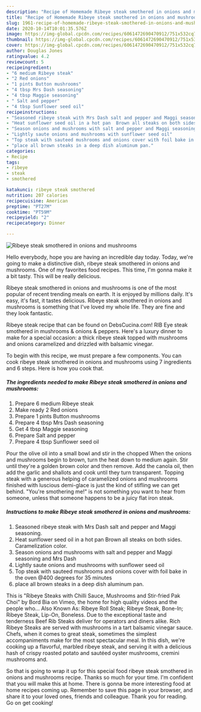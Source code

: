 ```yaml
---
description: "Recipe of Homemade Ribeye steak smothered in onions and mushrooms"
title: "Recipe of Homemade Ribeye steak smothered in onions and mushrooms"
slug: 1961-recipe-of-homemade-ribeye-steak-smothered-in-onions-and-mushrooms
date: 2020-10-14T10:01:35.576Z
image: https://img-global.cpcdn.com/recipes/6061472690470912/751x532cq70/ribeye-steak-smothered-in-onions-and-mushrooms-recipe-main-photo.jpg
thumbnail: https://img-global.cpcdn.com/recipes/6061472690470912/751x532cq70/ribeye-steak-smothered-in-onions-and-mushrooms-recipe-main-photo.jpg
cover: https://img-global.cpcdn.com/recipes/6061472690470912/751x532cq70/ribeye-steak-smothered-in-onions-and-mushrooms-recipe-main-photo.jpg
author: Douglas Jones
ratingvalue: 4.2
reviewcount: 5
recipeingredient:
- "6 medium Ribeye steak"
- "2 Red onions"
- "1 pints Button mushrooms"
- "4 tbsp Mrs Dash seasoning"
- "4 tbsp Maggie seasoning"
- " Salt and pepper"
- "4 tbsp Sunflower seed oil"
recipeinstructions:
- "Seasoned ribeye steak with Mrs Dash salt and pepper and Maggi seasoning."
- "Heat sunflower seed oil in a hot pan  Brown all steaks on both sides. Caramelization color."
- "Season onions and mushrooms with salt and pepper and Maggi seasoning and Mrs Dash"
- "Lightly saute onions and mushrooms with sunflower seed oil"
- "Top steak with sauteed mushrooms and onions cover with foil bake in the oven @400 degrees for 35 minutes"
- "place all brown steaks in a deep dish aluminum pan."
categories:
- Recipe
tags:
- ribeye
- steak
- smothered

katakunci: ribeye steak smothered 
nutrition: 207 calories
recipecuisine: American
preptime: "PT27M"
cooktime: "PT59M"
recipeyield: "2"
recipecategory: Dinner

---
```



![Ribeye steak smothered in onions and mushrooms](https://img-global.cpcdn.com/recipes/6061472690470912/751x532cq70/ribeye-steak-smothered-in-onions-and-mushrooms-recipe-main-photo.jpg)

Hello everybody, hope you are having an incredible day today. Today, we're going to make a distinctive dish, ribeye steak smothered in onions and mushrooms. One of my favorites food recipes. This time, I'm gonna make it a bit tasty. This will be really delicious.

Ribeye steak smothered in onions and mushrooms is one of the most popular of recent trending meals on earth. It is enjoyed by millions daily. It's easy, it's fast, it tastes delicious. Ribeye steak smothered in onions and mushrooms is something that I've loved my whole life. They are fine and they look fantastic.

Ribeye steak recipe that can be found on DebsCucina.com! RIB Eye steak smothered in mushrooms &amp; onions &amp; peppers. Here&#39;s a luxury dinner to make for a special occasion: a thick ribeye steak topped with mushrooms and onions caramelized and drizzled with balsamic vinegar.


To begin with this recipe, we must prepare a few components. You can cook ribeye steak smothered in onions and mushrooms using 7 ingredients and 6 steps. Here is how you cook that.

<!--inarticleads1-->

##### The ingredients needed to make Ribeye steak smothered in onions and mushrooms:

1. Prepare 6 medium Ribeye steak
1. Make ready 2 Red onions
1. Prepare 1 pints Button mushrooms
1. Prepare 4 tbsp Mrs Dash seasoning
1. Get 4 tbsp Maggie seasoning
1. Prepare  Salt and pepper
1. Prepare 4 tbsp Sunflower seed oil


Pour the olive oil into a small bowl and stir in the chopped When the onions and mushrooms begin to brown, turn the heat down to medium again. Stir until they&#39;re a golden brown color and then remove. Add the canola oil, then add the garlic and shallots and cook until they turn transparent. Topping steak with a generous helping of caramelized onions and mushrooms finished with luscious demi-glace is just the kind of stifling we can get behind. &#34;You&#39;re smothering me!&#34; is not something you want to hear from someone, unless that someone happens to be a juicy flat iron steak. 

<!--inarticleads2-->

##### Instructions to make Ribeye steak smothered in onions and mushrooms:

1. Seasoned ribeye steak with Mrs Dash salt and pepper and Maggi seasoning.
1. Heat sunflower seed oil in a hot pan  Brown all steaks on both sides. Caramelization color.
1. Season onions and mushrooms with salt and pepper and Maggi seasoning and Mrs Dash
1. Lightly saute onions and mushrooms with sunflower seed oil
1. Top steak with sauteed mushrooms and onions cover with foil bake in the oven @400 degrees for 35 minutes
1. place all brown steaks in a deep dish aluminum pan.


This is &#34;Ribeye Steaks with Chilli Sauce, Mushrooms and Stir-fried Pak Choi&#34; by Bord Bia on Vimeo, the home for high quality videos and the people who… Also Known As: Ribeye Roll Steak; Ribeye Steak, Bone-In; Ribeye Steak, Lip-On, Boneless. Due to the exceptional taste and tenderness Beef Rib Steaks deliver for operators and diners alike. Rich Ribeye Steaks are served with mushrooms in a tart balsamic vinegar sauce. Chefs, when it comes to great steak, sometimes the simplest accompaniments make for the most spectacular meal. In this dish, we&#39;re cooking up a flavorful, marbled ribeye steak, and serving it with a delicious hash of crispy roasted potato and sautéed oyster mushrooms, cremini mushrooms and. 

So that is going to wrap it up for this special food ribeye steak smothered in onions and mushrooms recipe. Thanks so much for your time. I'm confident that you will make this at home. There is gonna be more interesting food at home recipes coming up. Remember to save this page in your browser, and share it to your loved ones, friends and colleague. Thank you for reading. Go on get cooking!
